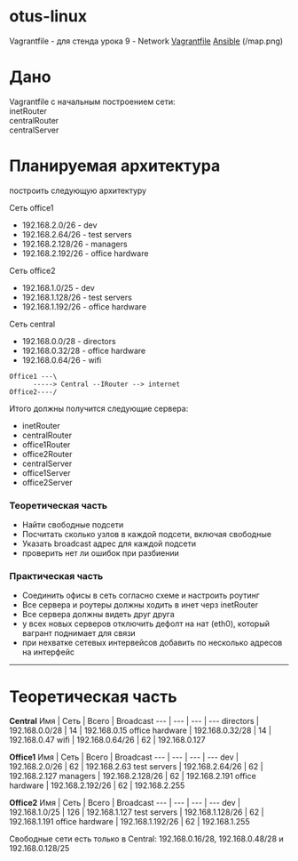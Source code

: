 # otus-linux
Vagrantfile - для стенда урока 9 - Network
[Vagrantfile](https://github.com/maxonchikbk/otus/blob/main/19.Network/Vagrantfile)
[Ansible](https://github.com/maxonchikbk/otus/blob/main/19.Network/playbook.yml)
(/map.png)
# Дано
Vagrantfile с начальным  построением сети: \
inetRouter \
centralRouter \
centralServer

# Планируемая архитектура
построить следующую архитектуру

Сеть office1
- 192.168.2.0/26      - dev
- 192.168.2.64/26    - test servers
- 192.168.2.128/26  - managers
- 192.168.2.192/26  - office hardware

Сеть office2
- 192.168.1.0/25      - dev
- 192.168.1.128/26  - test servers
- 192.168.1.192/26  - office hardware


Сеть central
- 192.168.0.0/28    - directors
- 192.168.0.32/28  - office hardware
- 192.168.0.64/26  - wifi

```
Office1 ---\
      -----> Central --IRouter --> internet
Office2----/
```
Итого должны получится следующие сервера:
- inetRouter
- centralRouter
- office1Router
- office2Router
- centralServer
- office1Server
- office2Server

### Теоретическая часть
- Найти свободные подсети
- Посчитать сколько узлов в каждой подсети, включая свободные
- Указать broadcast адрес для каждой подсети
- проверить нет ли ошибок при разбиении

### Практическая часть
- Соединить офисы в сеть согласно схеме и настроить роутинг
- Все сервера и роутеры должны ходить в инет черз inetRouter
- Все сервера должны видеть друг друга
- у всех новых серверов отключить дефолт на нат (eth0), который вагрант поднимает для связи
- при нехватке сетевых интервейсов добавить по несколько адресов на интерфейс
---
# Теоретическая часть

**Central**
Имя | Cеть | Всего | Broadcast
--- | --- | --- | ---
directors | 192.168.0.0/28 | 14 | 192.168.0.15
office hardware | 192.168.0.32/28 | 14 | 192.168.0.47
wifi | 192.168.0.64/26 | 62 | 192.168.0.127

**Office1**
Имя | Cеть | Всего | Broadcast
--- | --- | --- | ---
dev | 192.168.2.0/26 | 62 | 192.168.2.63
test servers | 192.168.2.64/26 | 62 | 192.168.2.127
managers | 192.168.2.128/26 | 62 | 192.168.2.191
office hardware | 192.168.2.192/26 | 62 | 192.168.2.255

**Office2**
Имя | Cеть | Всего | Broadcast
--- | --- | --- | ---
dev | 192.168.1.0/25 | 126 | 192.168.1.127
test servers | 192.168.1.128/26 | 62 | 192.168.1.191
office hardware | 192.168.1.192/26 | 62 | 192.168.1.255

Свободные сети есть только в Central: 192.168.0.16/28, 192.168.0.48/28 и 192.168.0.128/25

